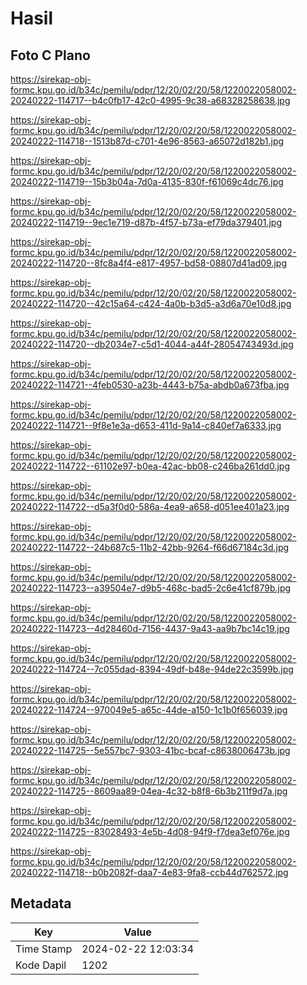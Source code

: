 # Hasil

## Foto C Plano

https://sirekap-obj-formc.kpu.go.id/b34c/pemilu/pdpr/12/20/02/20/58/1220022058002-20240222-114717--b4c0fb17-42c0-4995-9c38-a68328258638.jpg

https://sirekap-obj-formc.kpu.go.id/b34c/pemilu/pdpr/12/20/02/20/58/1220022058002-20240222-114718--1513b87d-c701-4e96-8563-a65072d182b1.jpg

https://sirekap-obj-formc.kpu.go.id/b34c/pemilu/pdpr/12/20/02/20/58/1220022058002-20240222-114719--15b3b04a-7d0a-4135-830f-f61069c4dc76.jpg

https://sirekap-obj-formc.kpu.go.id/b34c/pemilu/pdpr/12/20/02/20/58/1220022058002-20240222-114719--9ec1e719-d87b-4f57-b73a-ef79da379401.jpg

https://sirekap-obj-formc.kpu.go.id/b34c/pemilu/pdpr/12/20/02/20/58/1220022058002-20240222-114720--8fc8a4f4-e817-4957-bd58-08807d41ad09.jpg

https://sirekap-obj-formc.kpu.go.id/b34c/pemilu/pdpr/12/20/02/20/58/1220022058002-20240222-114720--42c15a64-c424-4a0b-b3d5-a3d6a70e10d8.jpg

https://sirekap-obj-formc.kpu.go.id/b34c/pemilu/pdpr/12/20/02/20/58/1220022058002-20240222-114720--db2034e7-c5d1-4044-a44f-28054743493d.jpg

https://sirekap-obj-formc.kpu.go.id/b34c/pemilu/pdpr/12/20/02/20/58/1220022058002-20240222-114721--4feb0530-a23b-4443-b75a-abdb0a673fba.jpg

https://sirekap-obj-formc.kpu.go.id/b34c/pemilu/pdpr/12/20/02/20/58/1220022058002-20240222-114721--9f8e1e3a-d653-411d-9a14-c840ef7a6333.jpg

https://sirekap-obj-formc.kpu.go.id/b34c/pemilu/pdpr/12/20/02/20/58/1220022058002-20240222-114722--61102e97-b0ea-42ac-bb08-c246ba261dd0.jpg

https://sirekap-obj-formc.kpu.go.id/b34c/pemilu/pdpr/12/20/02/20/58/1220022058002-20240222-114722--d5a3f0d0-586a-4ea9-a658-d051ee401a23.jpg

https://sirekap-obj-formc.kpu.go.id/b34c/pemilu/pdpr/12/20/02/20/58/1220022058002-20240222-114722--24b687c5-11b2-42bb-9264-f66d67184c3d.jpg

https://sirekap-obj-formc.kpu.go.id/b34c/pemilu/pdpr/12/20/02/20/58/1220022058002-20240222-114723--a39504e7-d9b5-468c-bad5-2c6e41cf879b.jpg

https://sirekap-obj-formc.kpu.go.id/b34c/pemilu/pdpr/12/20/02/20/58/1220022058002-20240222-114723--4d28460d-7156-4437-9a43-aa9b7bc14c19.jpg

https://sirekap-obj-formc.kpu.go.id/b34c/pemilu/pdpr/12/20/02/20/58/1220022058002-20240222-114724--7c055dad-8394-49df-b48e-94de22c3599b.jpg

https://sirekap-obj-formc.kpu.go.id/b34c/pemilu/pdpr/12/20/02/20/58/1220022058002-20240222-114724--970049e5-a65c-44de-a150-1c1b0f656039.jpg

https://sirekap-obj-formc.kpu.go.id/b34c/pemilu/pdpr/12/20/02/20/58/1220022058002-20240222-114725--5e557bc7-9303-41bc-bcaf-c8638006473b.jpg

https://sirekap-obj-formc.kpu.go.id/b34c/pemilu/pdpr/12/20/02/20/58/1220022058002-20240222-114725--8609aa89-04ea-4c32-b8f8-6b3b211f9d7a.jpg

https://sirekap-obj-formc.kpu.go.id/b34c/pemilu/pdpr/12/20/02/20/58/1220022058002-20240222-114725--83028493-4e5b-4d08-94f9-f7dea3ef076e.jpg

https://sirekap-obj-formc.kpu.go.id/b34c/pemilu/pdpr/12/20/02/20/58/1220022058002-20240222-114718--b0b2082f-daa7-4e83-9fa8-ccb44d762572.jpg


## Metadata

| Key        | Value               |
| ---------- | ------------------- |
| Time Stamp | 2024-02-22 12:03:34 |
| Kode Dapil | 1202                |



